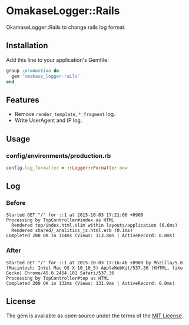 # OmakaseLogger::Rails

OkamaseLogger::Rails to change rails log format.

## Installation

Add this line to your application's Gemfile:

```ruby
group :production do
  gem 'omakase_logger-rails'
end
```

## Features
* Remove `render_template`, `*_fragment` log.
* Write UserAgent and IP log.

## Usage
### config/environments/production.rb
```ruby
config.log_formatter = ::Logger::Formatter.new
```

## Log
### Before
```
Started GET "/" for ::1 at 2015-10-03 17:21:00 +0900
Processing by TopController#index as HTML
  Rendered top/index.html.slim within layouts/application (6.6ms)
  Rendered shared/_analitics_js.html.erb (0.1ms)
Completed 200 OK in 114ms (Views: 113.8ms | ActiveRecord: 0.0ms)
```
### After
```
Started GET "/" for ::1 at 2015-10-03 17:16:46 +0900 by Mozilla/5.0 (Macintosh; Intel Mac OS X 10_10_5) AppleWebKit/537.36 (KHTML, like Gecko) Chrome/45.0.2454.101 Safari/537.36
Processing by TopController#top as HTML
Completed 200 OK in 132ms (Views: 131.9ms | ActiveRecord: 0.0ms)
```

## License

The gem is available as open source under the terms of the [MIT License](http://opensource.org/licenses/MIT).

